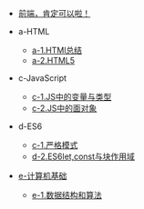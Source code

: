 * [前端，肯定可以啦！](/README.md)

* a-HTML    
    * [a-1.HTMl总结](/a-HTML/a-1.HTML.md)
    * [a-2.HTML5](/a-HTML/a-2.HTML5.md)
* c-JavaScript
    * [c-1.JS中的变量与类型](/c-JavaScript/c-1.JS中的变量和类型.md)
    * [c-2.JS中的面对象](/c-JavaScript/c-2.JS中的面向对象.md)

* d-ES6
    * [c-1.严格模式](/d-ES6/d-1.严格模式.md)
    * [d-2.ES6let,const与块作用域](/d-ES6/d-2.ES6let,const与块作用域.md)

* [e-计算机基础](./e-计算机基础/00.计算机基础.md)
    * [e-1.数据结构和算法](/e-计算机基础/01.数据结构和算法.md)

